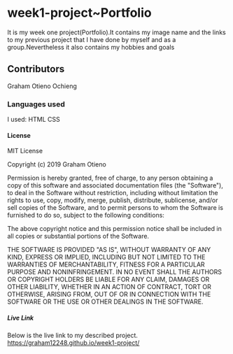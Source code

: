 # week1-project~Portfolio
It is my week one project(Portfolio).It contains my image name and the links to my previous project that I have done  by myself and as a group.Nevertheless it also contains my hobbies and goals



## Contributors

Graham Otieno Ochieng




### Languages used

I used: HTML
        CSS




#### License

MIT License

Copyright (c) 2019 Graham Otieno

Permission is hereby granted, free of charge, to any person obtaining a copy
of this software and associated documentation files (the "Software"), to deal
in the Software without restriction, including without limitation the rights
to use, copy, modify, merge, publish, distribute, sublicense, and/or sell
copies of the Software, and to permit persons to whom the Software is
furnished to do so, subject to the following conditions:

The above copyright notice and this permission notice shall be included in all
copies or substantial portions of the Software.

THE SOFTWARE IS PROVIDED "AS IS", WITHOUT WARRANTY OF ANY KIND, EXPRESS OR
IMPLIED, INCLUDING BUT NOT LIMITED TO THE WARRANTIES OF MERCHANTABILITY,
FITNESS FOR A PARTICULAR PURPOSE AND NONINFRINGEMENT. IN NO EVENT SHALL THE
AUTHORS OR COPYRIGHT HOLDERS BE LIABLE FOR ANY CLAIM, DAMAGES OR OTHER
LIABILITY, WHETHER IN AN ACTION OF CONTRACT, TORT OR OTHERWISE, ARISING FROM,
OUT OF OR IN CONNECTION WITH THE SOFTWARE OR THE USE OR OTHER DEALINGS IN THE
SOFTWARE.
##### Live Link
Below is the live link to my described project.
 https://graham12248.github.io/week1-project/
